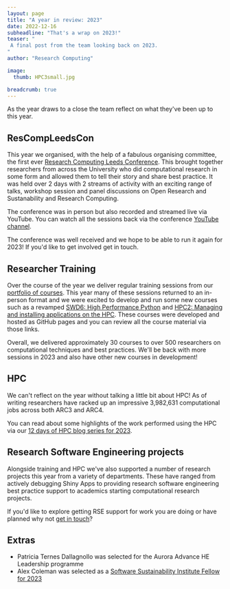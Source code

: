```yaml
---
layout: page
title: "A year in review: 2023"
date: 2022-12-16
subheadline: "That's a wrap on 2023!"
teaser: "
 A final post from the team looking back on 2023.
"
author: "Research Computing"

image:
  thumb: HPC3small.jpg

breadcrumb: true
---
```


As the year draws to a close the team reflect on what they've been up to this year.

## ResCompLeedsCon

This year we organised, with the help of a fabulous organising committee, the first ever [Research Computing Leeds Conference](https://rescompleedscon.github.io/conference2022/). This brought together researchers from across the University who did computational research in some form and allowed them to tell their story and share best practice. It was held over 2 days with 2 streams of activity with an exciting range of talks, workshop session and panel discussions on Open Research and Sustanability and Research Computing.

The conference was in person but also recorded and streamed live via YouTube. You can watch all the sessions back via the conference [YouTube channel](https://www.youtube.com/channel/UCcakxuKGW8bW9Dus-9OW4Tw).

The conference was well received and we hope to be able to run it again for 2023! If you'd like to get involved get in touch.

## Researcher Training

Over the course of the year we deliver regular training sessions from our [portfolio of courses](https://arc.leeds.ac.uk/training/courses/). This year many of these sessions returned to an in-person format and we were excited to develop and run some new courses such as a revamped [SWD6: High Performance Python](https://arctraining.github.io/swd6_hpp/) and [HPC2: Managing and installing applications on the HPC](https://arctraining.github.io/hpc2-software/welcome.html). These courses were developed and hosted as GitHub pages and you can review all the course material via those links.

Overall, we delivered approximately 30 courses to over 500 researchers on computational techniques and best practices. We'll be back with more sessions in 2023 and also have other new courses in development!

## HPC

We can't reflect on the year without talking a little bit about HPC! As of writing researchers have racked up an impressive 3,982,631 computational jobs across both ARC3 and ARC4. 

You can read about some highlights of the work performed using the HPC via our [12 days of HPC blog series for 2023](https://arc.leeds.ac.uk/blog/).

## Research Software Engineering projects

Alongside training and HPC we've also supported a number of research projects this year from a variety of departments. These have ranged from actively debugging Shiny Apps to providing research software engineering best practice support to academics starting computational research projects.

If you'd like to explore getting RSE support for work you are doing or have planned why not [get in touch](https://it.leeds.ac.uk/it?id=sc_cat_item&sys_id=7587b2530f675f00a82247ece1050eda)?


## Extras

- Patricia Ternes Dallagnollo was selected for the Aurora Advance HE Leadership programme
- Alex Coleman was selected as a [Software Sustainability Institute Fellow for 2023](https://software.ac.uk/blog/2022-12-15-announcing-2023-software-sustainability-institute-fellows)
